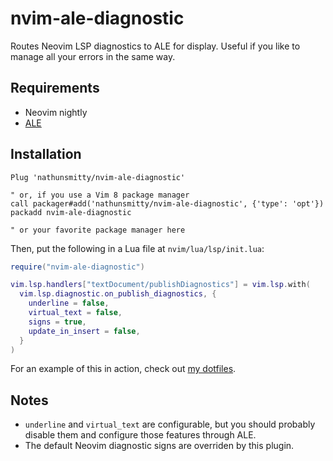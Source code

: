 # nvim-ale-diagnostic

Routes Neovim LSP diagnostics to ALE for display. Useful if you like to manage all your errors in the same way.

## Requirements

- Neovim nightly
- [ALE](https://github.com/dense-analysis/ale)

## Installation

```
Plug 'nathunsmitty/nvim-ale-diagnostic'

" or, if you use a Vim 8 package manager
call packager#add('nathunsmitty/nvim-ale-diagnostic', {'type': 'opt'})
packadd nvim-ale-diagnostic

" or your favorite package manager here
```

Then, put the following in a Lua file at `nvim/lua/lsp/init.lua`:

```lua
require("nvim-ale-diagnostic")

vim.lsp.handlers["textDocument/publishDiagnostics"] = vim.lsp.with(
  vim.lsp.diagnostic.on_publish_diagnostics, {
    underline = false,
    virtual_text = false,
    signs = true,
    update_in_insert = false,
  }
)
```

For an example of this in action, check out [my dotfiles](https://github.com/nathunsmitty/.config/blob/main/nvim/lua/lsp/init.lua).

## Notes

- `underline` and `virtual_text` are configurable, but you should probably disable them and configure those features through ALE.
- The default Neovim diagnostic signs are overriden by this plugin.
